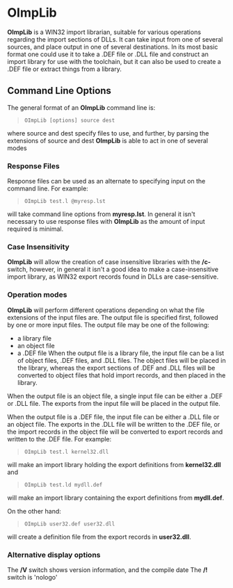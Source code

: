 # OImpLib

 
 **OImpLib** is a WIN32 import librarian, suitable for various operations regarding the import sections of DLLs.  It can take input from one of several sources, and place output in one of several destinations.  In its most basic format one could use it to take a .DEF file or .DLL file and construct an import library for use with the toolchain, but it can also be used to create a .DEF file or extract things from a library.


## Command Line Options

 
 The general format of an **OImpLib** command line is:
 
>     OImpLib [options] source dest
 
 where source and dest specify files to use, and further, by parsing the extensions of source and dest **OImpLib** is able to act in one of several modes


### Response Files

 Response files can be used as an alternate to specifying input on the command line.  For example:
 
>     OImpLib test.l @myresp.lst
 
 will take command line options from **myresp.lst**.  In general it isn't necessary to use response files with **OImpLib** as the amount of input required is minimal.


### Case Insensitivity
 

 
 **OImpLib** will allow the creation of case insensitive libraries with the **/c-** switch, however, in general it isn't a good idea to make a case-insensitive import library, as WIN32 export records  found in DLLs are case-sensitive.


###


### Operation modes
 

 **OImpLib** will perform different operations depending on what the file extensions of the input files are.  The output file is specified first, followed by one or more input files.  The output file may be one of the following:
 
* a library file
* an object file
* a .DEF file
  When the output file is a library file, the input file can be a list of object files, .DEF files, and .DLL files.  The object files will be placed in the library, whereas the export sections of .DEF and .DLL files will be converted to object files that hold import records, and then placed in the library.
 
 When the output file is an object file, a single input file can be either a .DEF or .DLL file.  The exports from the input file will be placed in the output file.
 
 When the output file is a .DEF file, the input file can be either a .DLL file or an object file.  The exports in the .DLL file will be written to the .DEF file, or the import records in the object file will be converted to export records and written to the .DEF file.  For example:
 
>     OImpLib test.l kernel32.dll
 
 will make an import library holding the export definitions from **kernel32.dll** and
 
>     OImpLib test.ld mydll.def
 
 will make an import library containing the export definitions from **mydll.def**.
 
 On the other hand:
 
>     OImpLib user32.def user32.dll
 
 will create a definition file from the export records in **user32.dll**.
 
 
### Alternative display options

 The **/V** switch shows version information, and the compile date
 The **/!** switch is 'nologo'

 
 
